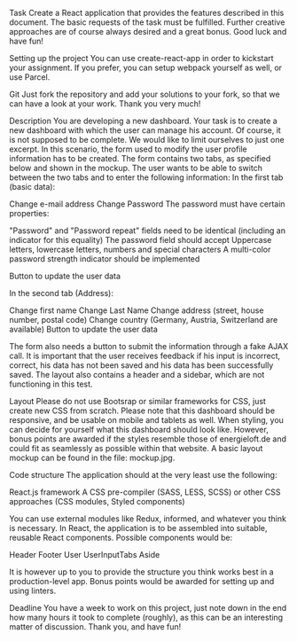 Task
Create a React application that provides the features described in this document.
The basic requests of the task must be fulfilled. Further creative approaches are of course always desired and a great bonus.
Good luck and have fun!

Setting up the project
You can use create-react-app in order to kickstart your assignment.
If you prefer, you can setup webpack yourself as well, or use Parcel.

Git
Just fork the repository and add your solutions to your fork, so that we can have a look at your work. Thank you very much!

Description
You are developing a new dashboard. Your task is to create a new dashboard with which the user can manage his account.
Of course, it is not supposed to be complete. We would like to limit ourselves to just one excerpt.
In this scenario, the form used to modify the user profile information has to be created.
The form contains two tabs, as specified below and shown in the mockup.
The user wants to be able to switch between the two tabs and to enter the following information:
In the first tab (basic data):

Change e-mail address
Change Password
The password must have certain properties:

"Password" and "Password repeat" fields need to be identical (including an indicator for this equality)
The password field should accept Uppercase letters, lowercase letters, numbers and special characters
A multi-color password strength indicator should be implemented


Button to update the user data

In the second tab (Address):

Change first name
Change Last Name
Change address (street, house number, postal code)
Change country (Germany, Austria, Switzerland are available)
Button to update the user data

The form also needs a button to submit the information through a fake AJAX call.
It is important that the user receives feedback if his input is incorrect, correct, his data has not been saved and his data has been successfully saved.
The layout also contains a header and a sidebar, which are not functioning in this test.

Layout
Please do not use Bootsrap or similar frameworks for CSS, just create new CSS from scratch.
Please note that this dashboard should be responsive, and be usable on mobile and tablets as well.
When styling, you can decide for yourself what this dashboard should look like.
However, bonus points are awarded if the styles resemble those of energieloft.de and could fit as seamlessly as possible within that website.
A basic layout mockup can be found in the file: mockup.jpg.

Code structure
The application should at the very least use the following:

React.js framework
A CSS pre-compiler (SASS, LESS, SCSS) or other CSS approaches (CSS modules, Styled components)

You can use external modules like Redux, informed, and whatever you think is necessary.
In React, the application is to be assembled into suitable, reusable React components.
Possible components would be:

Header
Footer
User
UserInputTabs
Aside

It is however up to you to provide the structure you think works best in a production-level app.
Bonus points would be awarded for setting up and using linters.

Deadline
You have a week to work on this project, just note down in the end how many hours it took to complete (roughly), as this can be an interesting matter of discussion.
Thank you, and have fun!
